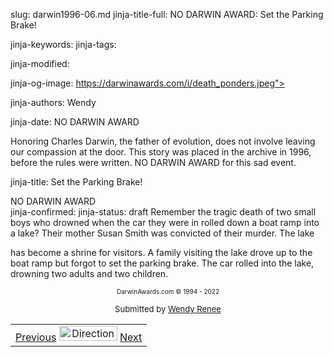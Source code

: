 slug: darwin1996-06.md
jinja-title-full: NO DARWIN AWARD: Set the Parking Brake!

<META name="description" content="MO DARWIN AWARD: Set the Parking Brake!: Remember the tragic death of two small boys who drowned when the car they were in rolled down a boat ramp into a lake? Their mother Susan Smith was convicted of their murder. The lake has become a shrine for visitors. A family visiting the lake drove up to the ">

jinja-keywords:
jinja-tags:

jinja-modified:

jinja-og-image: https://darwinawards.com/i/death_ponders.jpeg">

jinja-authors: Wendy

<!-- not include virtual=/inc/adsense202110 -->
</head>
<!-- -------------------- end header -------------------- -->
<!-- -------------------- begin body -------------------- -->
<body>

jinja-date: NO DARWIN AWARD

Honoring Charles Darwin, the father of evolution, does not involve leaving
our compassion at the door. This story was placed in the archive in 1996,
before the rules were written. NO DARWIN AWARD for this sad event.</p>
</header>


jinja-title: Set the Parking Brake!

NO DARWIN AWARD<BR>
jinja-confirmed:
jinja-status: draft
Remember the tragic death of two small boys who drowned when the car they were in rolled down a boat ramp into a lake? Their mother Susan Smith was convicted of their murder. The lake
</TD><TD>
has become a shrine for visitors. A family visiting the lake drove up to the boat ramp but forgot to set the parking brake. The car rolled into the lake, drowning two adults and two children.
</TD></TR><TR valign="top"><TD colspan="2">
<P><CENTER><FONT size="-7">DarwinAwards.com &copy; 1994 - 2022</FONT></CENTER>
<P><CENTER><FONT size="-1">Submitted by <A href="mailto:REMOVE-darwin@DarwinAwards.com">Wendy Renee</A></FONT></CENTER>
<P><CENTER><FONT size="-1"></FONT>
<P><CENTER><FONT size="-1"></FONT>

<!--#include virtual="/inc/votebar_viewvoteonly" -->

</CENTER>
</CENTER></TD></TR></TABLE>
<TABLE width=100% border=0 background="/i/bgmain.jpg" cellspacing=5 cellpadding=10><TR><TD>
<CENTER>
<A href="darwin1996-05.html">Previous</A> <IMG src="/i/arrowani.gif" width="93" height="24" border="0" alt="Directions"> <A href="darwin1996-07.html">Next</A>
</H2>
</CENTER>

<!--#include file=nav_1996.html -->


